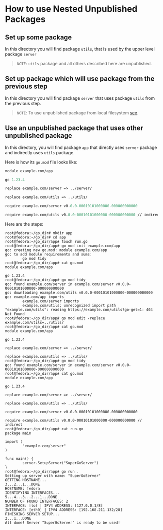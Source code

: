 # How to use Nested Unpublished Packages

## Set up some package

In this directory you will find package `utils`, that is used by the upper level package `server`

>`NOTE`: `utils` package and all others described here are unpublished.

## Set up package which will use package from the previous step

In this directory you will find package `server` that uses package `utils` from the previous step.

>`NOTE`: To use unpublished package from local filesystem [see](../README.md#use-custom-go-module-without-publishing-it).

## Use an unpublished package that uses other unpublished package

In this directory, you will find package `app` that directly uses `server` package and indirectly uses `utils` package.

Here is how its `go.mod` file looks like:

```mod
module example.com/app

go 1.23.4

replace example.com/server => ../server/

replace example.com/utils => ../utils/

require example.com/server v0.0.0-00010101000000-000000000000

require example.com/utils v0.0.0-00010101000000-000000000000 // indirect

```

Here are the steps:

```commandline
root@fedora:~/go_dir# mkdir app
root@fedora:~/go_dir# cd app
root@fedora:~/go_dir/app# touch run.go
root@fedora:~/go_dir/app# go mod init example.com/app
go: creating new go.mod: module example.com/app
go: to add module requirements and sums:
        go mod tidy
root@fedora:~/go_dir/app# cat go.mod 
module example.com/app

go 1.23.4
root@fedora:~/go_dir/app# go mod tidy
go: found example.com/server in example.com/server v0.0.0-00010101000000-000000000000
go: downloading example.com/utils v0.0.0-00010101000000-000000000000
go: example.com/app imports
        example.com/server imports
        example.com/utils: unrecognized import path "example.com/utils": reading https://example.com/utils?go-get=1: 404 Not Found
root@fedora:~/go_dir/app# go mod edit -replace example.com/utils=../utils/
root@fedora:~/go_dir/app# cat go.mod 
module example.com/app

go 1.23.4

replace example.com/server => ../server/

replace example.com/utils => ../utils/
root@fedora:~/go_dir/app# go mod tidy
go: found example.com/server in example.com/server v0.0.0-00010101000000-000000000000
root@fedora:~/go_dir/app# cat go.mod 
module example.com/app

go 1.23.4

replace example.com/server => ../server/

replace example.com/utils => ../utils/

require example.com/server v0.0.0-00010101000000-000000000000

require example.com/utils v0.0.0-00010101000000-000000000000 // indirect
root@fedora:~/go_dir/app# cat run.go 
package main

import (
        "example.com/server"
)

func main() {
        server.SetupServer("SuperGoServer")
}
root@fedora:~/go_dir/app# go run .
Setting up server with name: "SuperGoServer"
GETTING HOSTNAME...
3...2...1...DONE
HOSTNAME: fedora
IDENTIFYING INTERFACES...
5...4...3...2...1...DONE
NUMBER OF FOUND INTERFACES: 2
INTERFACE: [lo] | IPV4 ADDRESS: [127.0.0.1/8]
INTERFACE: [eth0] | IPV4 ADDRESS: [192.168.211.132/28]
FINISHING SERVER SETUP...
2...1...DONE
All done! Server "SuperGoServer" is ready to be used!
```
